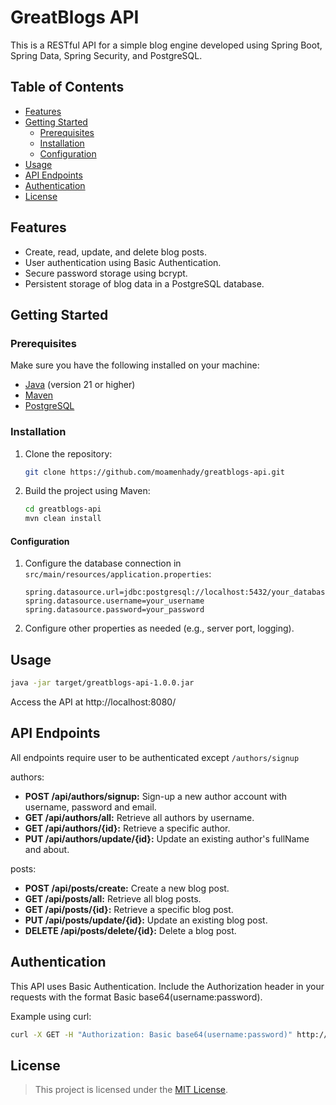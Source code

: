 # GreatBlogs API

This is a RESTful API for a simple blog engine developed using Spring Boot, Spring Data, Spring Security, and PostgreSQL.

## Table of Contents

- [Features](#features)
- [Getting Started](#getting-started)
  - [Prerequisites](#prerequisites)
  - [Installation](#installation)
  - [Configuration](#configuration)
- [Usage](#usage)
- [API Endpoints](#api-endpoints)
- [Authentication](#authentication)
- [License](#license)

## Features

- Create, read, update, and delete blog posts.
- User authentication using Basic Authentication.
- Secure password storage using bcrypt.
- Persistent storage of blog data in a PostgreSQL database.

## Getting Started

### Prerequisites

Make sure you have the following installed on your machine:

- [Java](https://www.oracle.com/java/technologies/javase-downloads.html) (version 21 or higher)
- [Maven](https://maven.apache.org/download.cgi)
- [PostgreSQL](https://www.postgresql.org/download/)

### Installation

1. Clone the repository:

   ```bash
   git clone https://github.com/moamenhady/greatblogs-api.git
   ```
   
2. Build the project using Maven:

   ```bash
   cd greatblogs-api
   mvn clean install
   ```

#### Configuration

1. Configure the database connection in `src/main/resources/application.properties`:

   ```properties
   spring.datasource.url=jdbc:postgresql://localhost:5432/your_database
   spring.datasource.username=your_username
   spring.datasource.password=your_password
   ```
   
3. Configure other properties as needed (e.g., server port, logging).

## Usage

```bash
java -jar target/greatblogs-api-1.0.0.jar
```

Access the API at http://localhost:8080/

## API Endpoints

All endpoints require user to be authenticated except `/authors/signup`

authors:

- **POST /api/authors/signup:** Sign-up a new author account with username, password and email.
- **GET /api/authors/all:** Retrieve all authors by username.
- **GET /api/authors/{id}:** Retrieve a specific author.
- **PUT /api/authors/update/{id}:** Update an existing author's fullName and about.

posts:

- **POST /api/posts/create:** Create a new blog post.
- **GET /api/posts/all:** Retrieve all blog posts.
- **GET /api/posts/{id}:** Retrieve a specific blog post.
- **PUT /api/posts/update/{id}:** Update an existing blog post.
- **DELETE /api/posts/delete/{id}:** Delete a blog post.

## Authentication

This API uses Basic Authentication. Include the Authorization header in your requests with the format Basic base64(username:password).

Example using curl:

```bash
curl -X GET -H "Authorization: Basic base64(username:password)" http://localhost:8080/authors/all
```

## License

> This project is licensed under the [MIT License](LICENSE).
